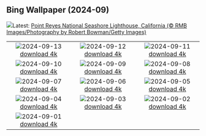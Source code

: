 ## Bing Wallpaper (2024-09)
![](https://www.bing.com/th?id=OHR.PointReyes_PT-BR8277913386_UHD.jpg&w=1000)Latest: [Point Reyes National Seashore Lighthouse, California (© RMB Images/Photography by Robert Bowman/Getty Images)](https://www.bing.com/th?id=OHR.PointReyes_PT-BR8277913386_UHD.jpg)

|      |      |      |
| :----: | :----: | :----: |
|![](https://www.bing.com/th?id=OHR.DolphinReunion_PT-BR8025622682_UHD.jpg&pid=hp&w=384&h=216&rs=1&c=4)2024-09-13 [download 4k](https://www.bing.com/th?id=OHR.DolphinReunion_PT-BR8025622682_UHD.jpg)|![](https://www.bing.com/th?id=OHR.EltzCastle_PT-BR6770414719_UHD.jpg&pid=hp&w=384&h=216&rs=1&c=4)2024-09-12 [download 4k](https://www.bing.com/th?id=OHR.EltzCastle_PT-BR6770414719_UHD.jpg)|![](https://www.bing.com/th?id=OHR.BridgeLisbon_PT-BR7212632262_UHD.jpg&pid=hp&w=384&h=216&rs=1&c=4)2024-09-11 [download 4k](https://www.bing.com/th?id=OHR.BridgeLisbon_PT-BR7212632262_UHD.jpg)|
|![](https://www.bing.com/th?id=OHR.IguazuRainbow_PT-BR7775661290_UHD.jpg&pid=hp&w=384&h=216&rs=1&c=4)2024-09-10 [download 4k](https://www.bing.com/th?id=OHR.IguazuRainbow_PT-BR7775661290_UHD.jpg)|![](https://www.bing.com/th?id=OHR.StockholmLibrary_PT-BR3203792144_UHD.jpg&pid=hp&w=384&h=216&rs=1&c=4)2024-09-09 [download 4k](https://www.bing.com/th?id=OHR.StockholmLibrary_PT-BR3203792144_UHD.jpg)|![](https://www.bing.com/th?id=OHR.IndependenciaBrasil_PT-BR0488632296_UHD.jpg&pid=hp&w=384&h=216&rs=1&c=4)2024-09-08 [download 4k](https://www.bing.com/th?id=OHR.IndependenciaBrasil_PT-BR0488632296_UHD.jpg)|
|![](https://www.bing.com/th?id=OHR.GlenariffPark_PT-BR3219733810_UHD.jpg&pid=hp&w=384&h=216&rs=1&c=4)2024-09-07 [download 4k](https://www.bing.com/th?id=OHR.GlenariffPark_PT-BR3219733810_UHD.jpg)|![](https://www.bing.com/th?id=OHR.RioNegroSolimoes_PT-BR3787535047_UHD.jpg&pid=hp&w=384&h=216&rs=1&c=4)2024-09-06 [download 4k](https://www.bing.com/th?id=OHR.RioNegroSolimoes_PT-BR3787535047_UHD.jpg)|![](https://www.bing.com/th?id=OHR.DuskyOwls_PT-BR7151379971_UHD.jpg&pid=hp&w=384&h=216&rs=1&c=4)2024-09-05 [download 4k](https://www.bing.com/th?id=OHR.DuskyOwls_PT-BR7151379971_UHD.jpg)|
|![](https://www.bing.com/th?id=OHR.AlpineLakes_PT-BR5855305419_UHD.jpg&pid=hp&w=384&h=216&rs=1&c=4)2024-09-04 [download 4k](https://www.bing.com/th?id=OHR.AlpineLakes_PT-BR5855305419_UHD.jpg)|![](https://www.bing.com/th?id=OHR.BuracodasAraras_PT-BR5512338223_UHD.jpg&pid=hp&w=384&h=216&rs=1&c=4)2024-09-03 [download 4k](https://www.bing.com/th?id=OHR.BuracodasAraras_PT-BR5512338223_UHD.jpg)|![](https://www.bing.com/th?id=OHR.ThamesLondon_PT-BR5304149458_UHD.jpg&pid=hp&w=384&h=216&rs=1&c=4)2024-09-02 [download 4k](https://www.bing.com/th?id=OHR.ThamesLondon_PT-BR5304149458_UHD.jpg)|
|![](https://www.bing.com/th?id=OHR.DjanetAlgeria_PT-BR4680900903_UHD.jpg&pid=hp&w=384&h=216&rs=1&c=4)2024-09-01 [download 4k](https://www.bing.com/th?id=OHR.DjanetAlgeria_PT-BR4680900903_UHD.jpg)|